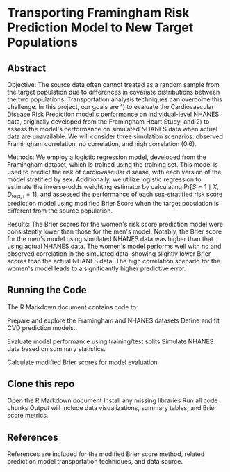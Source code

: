 # Transporting Framingham Risk Prediction Model to New Target Populations

## Abstract

Objective: The source data often cannot treated as a random sample from the target population due to differences in covariate distributions between the two populations. Transportation analysis techniques can overcome this challenge. In this project, our goals are 1) to evaluate the Cardiovascular Disease Risk Prediction model's performance on individual-level NHANES data, originally developed from the Framingham Heart Study, and 2) to assess the model's performance on simulated NHANES data when actual data are unavailable. We will consider three simulation scenarios: observed Framingham correlation, no correlation, and high correlation (0.6).
   
   Methods: We employ a logistic regression model, developed from the Framingham dataset, which is trained using the training set. This model is used to predict the risk of cardiovascular disease, with each version of the model stratified by sex. Additionally, we utilize logistic regression to estimate the inverse-odds weighting estimator by calculating $\text{Pr}[S=1 \mid X, D_{\text{test},i}=1]$, and assessed the performance of each sex-stratified risk score prediction model using modified Brier Score when the target population is different from the source population.

  Results: The Brier scores for the women's risk score prediction model were consistently lower than those for the men's model. Notably, the Brier score for the men's model using simulated NHANES data was higher than that using actual NHANES data. The women's model performs well with no and observed correlation in the simulated data, showing slightly lower Brier scores than the actual NHANES data. The high correlation scenario for the women's model leads to a significantly higher predictive error.


## Running the Code

The R Markdown document contains code to:

Prepare and explore the Framingham and NHANES datasets
Define and fit CVD prediction models.

Evaluate model performance using training/test splits
Simulate NHANES data based on summary statistics.

Calculate modified Brier scores for model evaluation

## Clone this repo
Open the R Markdown document
Install any missing libraries
Run all code chunks
Output will include data visualizations, summary tables, and Brier score metrics.


## References
References are included for the modified Brier score method, related prediction model transportation techniques, and data source.
